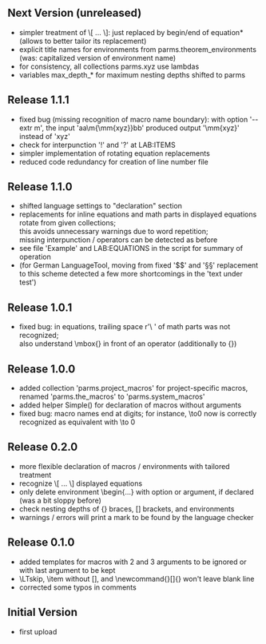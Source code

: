 Next Version (unreleased)
-------------------------
- simpler treatment of \\[ ... \\]: just replaced by begin/end of equation*
  (allows to better tailor its replacement)
- explicit title names for environments from parms.theorem_environments
  (was: capitalized version of environment name)
- for consistency, all collections parms.xyz use lambdas
- variables max_depth_* for maximum nesting depths shifted to parms

Release 1.1.1
-------------
- fixed bug (missing recognition of macro name boundary):
  with option '--extr m', the input 'aa\\m{\\mm{xyz}}bb' produced output
  '\\mm{xyz}' instead of 'xyz'
- check for interpunction '!' and '?' at LAB:ITEMS
- simpler implementation of rotating equation replacements
- reduced code redundancy for creation of line number file

Release 1.1.0
-------------
- shifted language settings to "declaration" section
- replacements for inline equations and math parts in displayed equations
  rotate from given collections;<br>
  this avoids unnecessary warnings due to word repetition;<br>
  missing interpunction / operators can be detected as before
- see file 'Example' and LAB:EQUATIONS in the script for summary of operation
- (for German LanguageTool, moving from fixed '$$' and '§§' replacement
  to this scheme detected a few more shortcomings in the 'text under test')

Release 1.0.1
-------------
- fixed bug: in equations, trailing space r'\\ ' of math parts was
  not recognized;<br>
  also understand \\mbox{} in front of an operator (additionally to {})

Release 1.0.0
-------------
- added collection 'parms.project_macros' for project-specific macros,
  renamed 'parms.the_macros' to 'parms.system_macros'
- added helper Simple() for declaration of macros without arguments
- fixed bug: macro names end at digits; for instance, \\to0 now is correctly
  recognized as equivalent with \\to 0

Release 0.2.0
-------------
- more flexible declaration of macros / environments with tailored treatment
- recognize \\[ ... \\] displayed equations
- only delete environment \\begin{...} with option or argument, if declared
  (was a bit sloppy before)
- check nesting depths of {} braces, [] brackets, and environments
- warnings / errors will print a mark to be found by the language checker

Release 0.1.0
-------------
- added templates for macros with 2 and 3 arguments to be ignored or
  with last argument to be kept
- \\LTskip, \\item without [], and \\newcommand{}[]{} won't leave blank line
- corrected some typos in comments

Initial Version
---------------
- first upload

